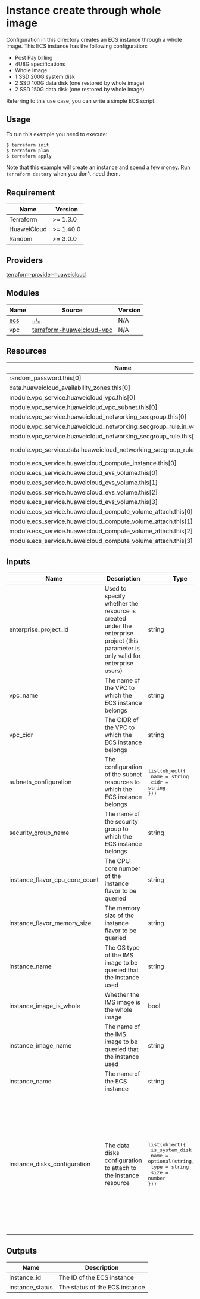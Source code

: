 # Instance create through whole image

Configuration in this directory creates an ECS instance through a whole image.
This ECS instance has the following configuration:

- Post Pay billing
- 4U8G specifications
- Whole image
- 1 SSD 200G system disk
- 2 SSD 100G data disk (one restored by whole image)
- 2 SSD 150G data disk (one restored by whole image)

Referring to this use case, you can write a simple ECS script.

## Usage

To run this example you need to execute:

```bash
$ terraform init
$ terraform plan
$ terraform apply
```

Note that this example will create an instance and spend a few money. Run `terraform destory` when you don't need them.

## Requirement

| Name | Version |
|------|---------|
| Terraform | >= 1.3.0 |
| HuaweiCloud | >= 1.40.0 |
| Random | >= 3.0.0 |

## Providers

[terraform-provider-huaweicloud](https://github.com/huaweicloud/terraform-provider-huaweicloud)

## Modules

| Name | Source | Version |
|------|--------|---------|
| <a name="module_ecs"></a>[ecs](#module\_ecs) | [../..](../../README.md) | N/A |
| vpc | [terraform-huaweicloud-vpc](https://github.com/terraform-huaweicloud-modules/terraform-huaweicloud-vpc) | N/A |

## Resources

| Name | Type |
|------|------|
| random_password.this[0] | resource |
| data.huaweicloud_availability_zones.this[0] | resource |
| module.vpc_service.huaweicloud_vpc.this[0] | resource |
| module.vpc_service.huaweicloud_vpc_subnet.this[0] | resource |
| module.vpc_service.huaweicloud_networking_secgroup.this[0] | resource |
| module.vpc_service.huaweicloud_networking_secgroup_rule.in_v4_self_group[0] | resource |
| module.vpc_service.huaweicloud_networking_secgroup_rule.this[0] | resource |
| module.vpc_service.data.huaweicloud_networking_secgroup_rules.this[0] | data source |
| module.ecs_service.huaweicloud_compute_instance.this[0] | resource |
| module.ecs_service.huaweicloud_evs_volume.this[0] | resource |
| module.ecs_service.huaweicloud_evs_volume.this[1] | resource |
| module.ecs_service.huaweicloud_evs_volume.this[2] | resource |
| module.ecs_service.huaweicloud_evs_volume.this[3] | resource |
| module.ecs_service.huaweicloud_compute_volume_attach.this[0] | resource |
| module.ecs_service.huaweicloud_compute_volume_attach.this[1] | resource |
| module.ecs_service.huaweicloud_compute_volume_attach.this[2] | resource |
| module.ecs_service.huaweicloud_compute_volume_attach.this[3] | resource |

## Inputs

| Name | Description | Type | value |
|------|-------------|------|---------------|
| enterprise_project_id | Used to specify whether the resource is created under the enterprise project (this parameter is only valid for enterprise users) | string | "0" |
| vpc_name | The name of the VPC to which the ECS instance belongs | string | "demo" |
| vpc_cidr | The CIDR of the VPC to which the ECS instance belongs | string | "192.168.0.0/16" |
| subnets_configuration | The configuration of the subnet resources to which the ECS instance belongs | <pre>list(object({<br>  name = string<br>  cidr = string<br>}))</pre> | <pre>[<br>  {<br>    "name": "demo",<br>    "cidr": "192.168.0.0/20"<br>  }<br>]</pre> |
| security_group_name | The name of the security group to which the ECS instance belongs | string | "demo" |
| instance_flavor_cpu_core_count | The CPU core number of the instance flavor to be queried | string | 4 |
| instance_flavor_memory_size | The memory size of the instance flavor to be queried | string | 8 |
| instance_name | The OS type of the IMS image to be queried that the instance used | string | "CentOS" |
| instance_image_is_whole | Whether the IMS image is the whole image | bool | true |
| instance_image_name | The name of the IMS image to be queried that the instance used | string | "{your whole image name}" |
| instance_name | The name of the ECS instance | string | "demo" |
| instance_disks_configuration | The data disks configuration to attach to the instance resource | <pre>list(object({<br>  is_system_disk = bool<br>  name           = optional(string, "")<br>  type           = string<br>  size           = number<br>}))</pre> | <pre>[<br>  {<br>    is_system_disk = true,<br>    type           = "SSD",<br>    size           = 200<br>  },<br>  {<br>    is_system_disk = false,<br>    name           = "data-disk-demo-0",<br>    type           = "SSD",<br>    size           = 100<br>  },<br>  {<br>    is_system_disk = false,<br>    name           = "data-disk-demo-1",<br>    type           = "SSD",<br>    size           = 150<br>  }<br>]</pre> |

## Outputs

| Name | Description |
|------|-------------|
| instance_id | The ID of the ECS instance |
| instance_status | The status of the ECS instance |
